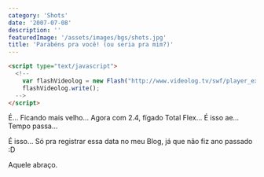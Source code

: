 ```yaml
---
category: 'Shots'
date: '2007-07-08'
description: ''
featuredImage: '/assets/images/bgs/shots.jpg'
title: 'Parabéns pra você! (ou seria pra mim?)'
---
```


```html
<script type="text/javascript">
  <!--
  	var flashVideolog = new Flash("http://www.videolog.tv/swf/player_externo.swf?prefix=videos&amp;v=dd/70/130469&amp;id_video=130469'", "videolog0004", "425", "342");
  	flashVideolog.write();
  -->
</script>
```

É... Ficando mais velho... Agora com 2.4, fígado Total Flex... É isso ae... Tempo passa...

É isso... Só pra registrar essa data no meu Blog, já que não fiz ano passado :D

Aquele abraço.
